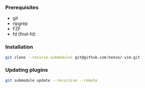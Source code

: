 ### Prerequisites
* git
* ripgrep
* FZF
* fd (find-fd)

### Installation

``` bash
git clone --recurse-submodules git@github.com:henvo/.vim.git
```

### Updating plugins
``` bash
git submodule update --recursive --remote
```

